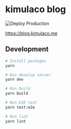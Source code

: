 # kimulaco blog

![Deploy Production](https://github.com/kimulaco/blog.kimulaco.me/workflows/Deploy%20Production/badge.svg)

https://blog.kimulaco.me

## Development

```bash
# Install packages
yarn

# Run develop server
yarn dev

# Run build
yarn build

# Run E2E test
yarn test:e2e

# Run lint
yarn lint
```
